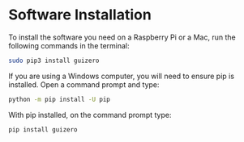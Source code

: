 # Software Installation

To install the software you need on a Raspberry Pi or a Mac, run the following commands in the terminal:

```bash
sudo pip3 install guizero
```

If you are using a Windows computer, you will need to ensure pip is installed. Open a command prompt and type:

```bash
python -m pip install -U pip
```

With pip installed, on the command prompt type:

```bash
pip install guizero
```
